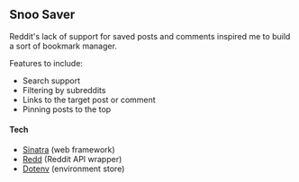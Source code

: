 ## Snoo Saver

Reddit's lack of support for saved posts and comments inspired me to build a sort of bookmark manager.

Features to include:
- Search support
- Filtering by subreddits
- Links to the target post or comment
- Pinning posts to the top


#### Tech
- [Sinatra](https://github.com/sinatra/sinatra) (web framework)
- [Redd](https://github.com/avinashbot/redd) (Reddit API wrapper)
- [Dotenv](https://github.com/bkeepers/dotenv) (environment store)
